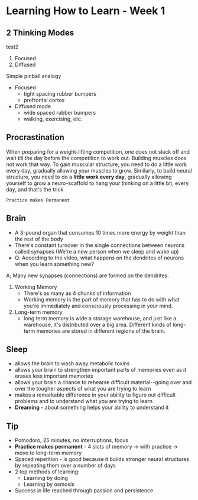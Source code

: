 # Learning How to Learn - Week 1

## 2 Thinking Modes
test2

1. Focused
2. Diffused

Simple pinball analogy

- Focused
    - tight spacing rubber bumpers
    - prefrontal cortex
- Diffused mode
    - wide spaced rubber bumpers
    - walking, exercising, etc.

## Procrastination

When preparing for a weight-lifting competition, one does not slack off and wait till the day before the competition to work out. Building muscles does not work that way. To gain muscular structure, you need to do a little work every day, gradually allowing your muscles to grow. Similarly, to build neural structure, you need to do a **little work every day**, gradually allowing yourself to grow a neuro-scaffold to hang your thinking on a little bit, every day, and that's the trick

```
Practice makes Permanent
```

## Brain

- A 3-pound organ that consumes 10 times more energy by weight than the rest of the body
- There's constant turnover in the single connections between neurons called synapses (We're a new person when we sleep and wake up)
- Q: According to the video, what happens on the dendrites of neurons when you learn something new?

A; Many new synapses (connections) are formed on the dendrites.

1. Working Memory
   - There's as many as 4 chunks of information
   - Working memory is the part of memory that has to do with what you're immediately and consciously processing in your mind.
2. Long-term memory
    - long term memory is wide a storage warehouse, and just like a warehouse, it's distributed over a big area. Different kinds of long-term memories are stored in different regions of the brain.

## Sleep

- allows the brain to wash away metabolic toxins
- allows your brain to strengthen important parts of memories even as it erases less important memories 
- allows your brain a chance to rehearse difficult material--going over and over the tougher aspects of what you are trying to learn
- makes a remarkable difference in your ability to figure out difficult problems and to understand what you are trying to learn
- **Dreaming** - about something helps your ability to understand it

## Tip

- Pomodoro, 25 minutes, no interruptions, focus
- **Practice makes permanent** - 4 slots of memory -> with practice -> move to leng-term memory
- Spaced repetition - is good because it builds stronger neural structures by repeating them over a number of days
- 2 top methods of learning:
    - Learning by doing
    - Learning by osmosis
- Success in life reached through passion and persistence

